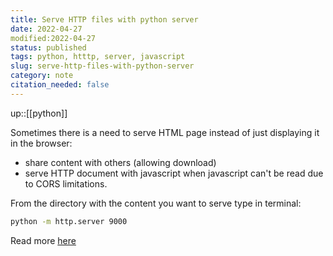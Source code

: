 ```yaml
---
title: Serve HTTP files with python server
date: 2022-04-27
modified:2022-04-27
status: published
tags: python, htttp, server, javascript
slug: serve-http-files-with-python-server
category: note
citation_needed: false
---
```

up::[[python]]

Sometimes there is a need to serve HTML page instead of just displaying it in the browser:
- share content with others (allowing download)
- serve HTTP document with javascript when javascript can't be read due to CORS limitations.


From the directory with the content you want to serve type in terminal:

```sh
python -m http.server 9000
```

Read more [here](https://www.askpython.com/python-modules/python-httpserver) 
